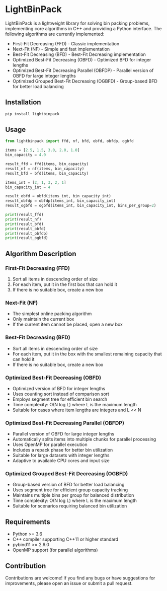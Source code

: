 # LightBinPack

LightBinPack is a lightweight library for solving bin packing problems, implementing core algorithms in C++ and providing a Python interface. The following algorithms are currently implemented:

- First-Fit Decreasing (FFD) - Classic implementation
- Next-Fit (NF) - Simple and fast implementation
- Best-Fit Decreasing (BFD) - Best-Fit Decreasing implementation
- Optimized Best-Fit Decreasing (OBFD) - Optimized BFD for integer lengths
- Optimized Best-Fit Decreasing Parallel (OBFDP) - Parallel version of OBFD for large integer lengths
- Optimized Grouped Best-Fit Decreasing (OGBFD) - Group-based BFD for better load balancing

## Installation

```bash
pip install lightbinpack
```

## Usage

```python
from lightbinpack import ffd, nf, bfd, obfd, obfdp, ogbfd

items = [2.5, 1.5, 3.0, 2.0, 1.0]
bin_capacity = 4.0

result_ffd = ffd(items, bin_capacity)
result_nf = nf(items, bin_capacity)
result_bfd = bfd(items, bin_capacity)

items_int = [2, 1, 3, 2, 1]
bin_capacity_int = 4

result_obfd = obfd(items_int, bin_capacity_int)
result_obfdp = obfdp(items_int, bin_capacity_int)
result_ogbfd = ogbfd(items_int, bin_capacity_int, bins_per_group=2)

print(result_ffd)
print(result_nf)
print(result_bfd)
print(result_obfd)
print(result_obfdp)
print(result_ogbfd)
```

## Algorithm Description

### First-Fit Decreasing (FFD)
1. Sort all items in descending order of size
2. For each item, put it in the first box that can hold it
3. If there is no suitable box, create a new box

### Next-Fit (NF)
- The simplest online packing algorithm
- Only maintain the current box
- If the current item cannot be placed, open a new box

### Best-Fit Decreasing (BFD)
- Sort all items in descending order of size
- For each item, put it in the box with the smallest remaining capacity that can hold it
- If there is no suitable box, create a new box

### Optimized Best-Fit Decreasing (OBFD)
- Optimized version of BFD for integer lengths
- Uses counting sort instead of comparison sort
- Employs segment tree for efficient bin search
- Time complexity: O(N log L) where L is the maximum length
- Suitable for cases where item lengths are integers and L << N

### Optimized Best-Fit Decreasing Parallel (OBFDP)
- Parallel version of OBFD for large integer lengths
- Automatically splits items into multiple chunks for parallel processing
- Uses OpenMP for parallel execution
- Includes a repack phase for better bin utilization
- Suitable for large datasets with integer lengths
- Adaptive to available CPU cores and input size

### Optimized Grouped Best-Fit Decreasing (OGBFD)
- Group-based version of BFD for better load balancing
- Uses segment tree for efficient group capacity tracking
- Maintains multiple bins per group for balanced distribution
- Time complexity: O(N log L) where L is the maximum length
- Suitable for scenarios requiring balanced bin utilization

## Requirements

- Python >= 3.6
- C++ compiler supporting C++11 or higher standard
- pybind11 >= 2.6.0
- OpenMP support (for parallel algorithms)

## Contribution

Contributions are welcome! If you find any bugs or have suggestions for improvements, please open an issue or submit a pull request.
